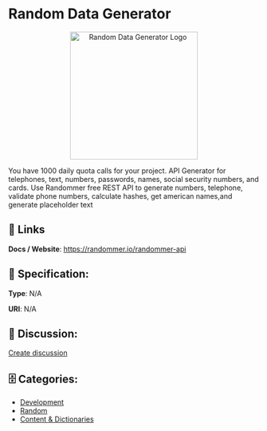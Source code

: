 # Random Data Generator
<p align="center">
    <img width="256" src="https://raw.githubusercontent.com/apis-list/apis-list/main/apis/random-data-generator/logo_256x256.png" alt="Random Data Generator Logo"/>
</p>

You have 1000 daily quota calls for your project. API Generator for telephones, text, numbers, passwords, names, social security numbers, and cards.  Use Randommer free REST API to generate numbers, telephone, validate phone numbers, calculate hashes, get american names,and generate placeholder text

##  🔗 Links
**Docs / Website**: https://randommer.io/randommer-api

## 🧬 Specification:
**Type**: N/A

**URI**: N/A

## 💬 Discussion:
[Create discussion](https://github.com/apis-list/apis-list/discussions/new)

## 🗄️ Categories:
- [Development](https://github.com/apis-list/apis-list#development)
- [Random](https://github.com/apis-list/apis-list#random)
- [Content & Dictionaries](https://github.com/apis-list/apis-list#content--dictionaries)




